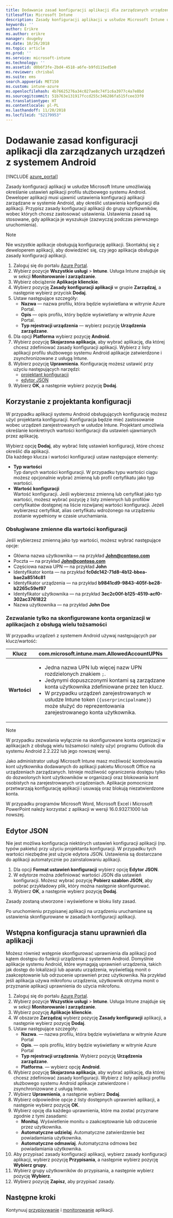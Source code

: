 ```yaml
---
title: Dodawanie zasad konfiguracji aplikacji dla zarządzanych urządzeń z systemem Android
titlesuffix: Microsoft Intune
description: Zasady konfiguracji aplikacji w usłudze Microsoft Intune umożliwiają określanie ustawień podczas uruchamiania aplikacji profilu służbowego systemu Android przez użytkowników.
keywords: ''
author: Erikre
ms.author: erikre
manager: dougeby
ms.date: 10/26/2018
ms.topic: article
ms.prod: ''
ms.service: microsoft-intune
ms.technology: ''
ms.assetid: d0b6f3fe-2bd4-4518-a6fe-b9fd115ed5e0
ms.reviewer: chrisbal
ms.suite: ems
search.appverid: MET150
ms.custom: intune-azure
ms.openlocfilehash: 4b76625276a34c027ae8c74f1c6a3977c4a7e8bd
ms.sourcegitcommit: 51b763e131917fccd255c346286fa515fcee33f0
ms.translationtype: HT
ms.contentlocale: pl-PL
ms.lasthandoff: 11/20/2018
ms.locfileid: "52179953"
---
```

# <a name="add-app-configuration-policies-for-managed-android-devices"></a>Dodawanie zasad konfiguracji aplikacji dla zarządzanych urządzeń z systemem Android

[!INCLUDE [azure_portal](./includes/azure_portal.md)]

Zasady konfiguracji aplikacji w usłudze Microsoft Intune umożliwiają określanie ustawień aplikacji profilu służbowego systemu Android. Deweloper aplikacji musi ujawnić ustawienia konfiguracji aplikacji zarządzane w systemie Android, aby określić ustawienia konfiguracji dla aplikacji. Przypisz zasady konfiguracji aplikacji do grupy użytkowników, wobec których chcesz zastosować ustawienia.  Ustawienia zasad są stosowane, gdy aplikacja je wyszukuje (zazwyczaj podczas pierwszego uruchomienia).

> [!Note]  
> Nie wszystkie aplikacje obsługują konfigurację aplikacji. Skontaktuj się z deweloperem aplikacji, aby dowiedzieć się, czy jego aplikacja obsługuje zasady konfiguracji aplikacji.

1. Zaloguj się do portalu [Azure Portal](https://portal.azure.com).
2. Wybierz pozycje **Wszystkie usługi** > **Intune**. Usługa Intune znajduje się w sekcji **Monitorowanie i zarządzanie**.
3. Wybierz obciążenie **Aplikacje klienckie**.
4. Wybierz pozycję **Zasady konfiguracji aplikacji** w grupie **Zarządzaj**, a następnie wybierz przycisk **Dodaj**.
5. Ustaw następujące szczegóły:
    - **Nazwa** — nazwa profilu, która będzie wyświetlana w witrynie Azure Portal.
    - **Opis** — opis profilu, który będzie wyświetlany w witrynie Azure Portal.
    - **Typ rejestracji urządzenia** — wybierz pozycję **Urządzenia zarządzane**.
6. Dla opcji **Platforma** wybierz pozycję **Android**.
7. Wybierz pozycję **Skojarzona aplikacja**, aby wybrać aplikację, dla której chcesz zdefiniować zasady konfiguracji aplikacji. Wybierz z listy aplikacji profilu służbowego systemu Android aplikacje zatwierdzone i zsynchronizowane z usługą Intune.
8. Wybierz pozycję **Uprawnienia**. Konfigurację możesz ustawić przy użyciu następujących narzędzi:
    - [projektant konfiguracji](#Use-the-configuration-designer)
    - [edytor JSON](#Enter-the-JSON-editor)
9. Wybierz **OK**, a następnie wybierz pozycję **Dodaj**.

## <a name="use-the-configuration-designer"></a>Korzystanie z projektanta konfiguracji

W przypadku aplikacji systemu Android obsługujących konfigurację możesz użyć projektanta konfiguracji. Konfiguracja będzie mieć zastosowanie wobec urządzeń zarejestrowanych w usłudze Intune. Projektant umożliwia określanie konkretnych wartości konfiguracji dla ustawień ujawnianych przez aplikację.

Wybierz opcję **Dodaj**, aby wybrać listę ustawień konfiguracji, które chcesz określić dla aplikacji.  
Dla każdego klucza i wartości konfiguracji ustaw następujące elementy:

  - **Typ wartości**  
    Typ danych wartości konfiguracji. W przypadku typu wartości ciągu możesz opcjonalnie wybrać zmienną lub profil certyfikatu jako typ wartości.
  - **Wartość konfiguracji**  
    Wartość konfiguracji. Jeśli wybierzesz zmienną lub certyfikat jako typ wartości, możesz wybrać pozycję z listy zmiennych lub profilów certyfikatów dostępnej na liście rozwijanej wartości konfiguracji.  Jeżeli wybierzesz certyfikat, alias certyfikatu wdrożonego na urządzeniu zostanie wypełniony w czasie uruchamiania.
    
### <a name="supported-variables-for-configuration-values"></a>Obsługiwane zmienne dla wartości konfiguracji

Jeśli wybierzesz zmienną jako typ wartości, możesz wybrać następujące opcje:
- Główna nazwa użytkownika — na przykład **John@contoso.com**
- Poczta — na przykład **John@contoso.com**
- Częściowa nazwa UPN — na przykład **John**
- Identyfikator konta — na przykład **fc0dc142-71d8-4b12-bbea-bae2a8514c81**
- Identyfikator urządzenia — na przykład **b9841cd9-9843-405f-be28-b2265c59ef97**
- Identyfikator użytkownika — na przykład **3ec2c00f-b125-4519-acf0-302ac3761822**
- Nazwa użytkownika — na przykład **John Doe**

### <a name="allow-only-configured-organization-accounts-in-multi-identity-apps"></a>Zezwalanie tylko na skonfigurowane konta organizacji w aplikacjach z obsługą wielu tożsamości 

W przypadku urządzeń z systemem Android używaj następujących par klucz/wartość:

| **Klucz** | com.microsoft.intune.mam.AllowedAccountUPNs |
|--------|-------------------------------------------------------------------------------------------------------------------------------------------------------------------------------------------------------------------------------|
| **Wartości** | <ul><li>Jedna nazwa UPN lub więcej nazw UPN rozdzielonych znakiem <code>;</code>.</li><li>Jedynymi dopuszczonymi kontami są zarządzane konta użytkownika zdefiniowane przez ten klucz.</li><li> W przypadku urządzeń zarejestrowanych w usłudze Intune token <code>{{userprincipalname}}</code> może służyć do reprezentowania zarejestrowanego konta użytkownika.</li></ul> |

   > [!NOTE]
   > W przypadku zezwalania wyłącznie na skonfigurowane konta organizacji w aplikacjach z obsługą wielu tożsamości należy użyć programu Outlook dla systemu Android 2.2.222 lub jego nowszej wersji.<p></p>
   > Jako administrator usługi Microsoft Intune masz możliwość kontrolowania kont użytkownika dodawanych do aplikacji pakietu Microsoft Office na urządzeniach zarządzanych. Istnieje możliwość ograniczenia dostępu tylko do dozwolonych kont użytkowników w organizacji oraz blokowania kont osobistych na zarejestrowanych urządzeniach. Aplikacje pomocnicze przetwarzają konfigurację aplikacji i usuwają oraz blokują niezatwierdzone konta.<p></p>
   > W przypadku programów Microsoft Word, Microsoft Excel i Microsoft PowerPoint należy korzystać z aplikacji w wersji 16.0.9327.1000 lub nowszej. 

## <a name="enter-the-json-editor"></a>Edytor JSON

Nie jest możliwa konfiguracja niektórych ustawień konfiguracji aplikacji (np. typów pakietu) przy użyciu projektanta konfiguracji. W przypadku tych wartości niezbędne jest użycie edytora JSON. Ustawienia są dostarczane do aplikacji automatycznie po zainstalowaniu aplikacji.

1. Dla opcji **Format ustawień konfiguracji** wybierz opcję **Edytor JSON**.
2. W edytorze można zdefiniować wartości JSON dla ustawień konfiguracji. Możesz wybrać pozycję **Pobierz szablon JSON**, aby pobrać przykładowy plik, który można następnie skonfigurować.
3. Wybierz **OK**, a następnie wybierz pozycję **Dodaj**.

Zasady zostaną utworzone i wyświetlone w bloku listy zasad.

Po uruchomieniu przypisanej aplikacji na urządzeniu uruchamiane są ustawienia skonfigurowane w zasadach konfiguracji aplikacji.

## <a name="preconfigure-the-permissions-grant-state-for-apps"></a>Wstępna konfiguracja stanu uprawnień dla aplikacji

Możesz również wstępnie skonfigurować uprawnienia dla aplikacji pod kątem dostępu do funkcji urządzenia z systemem Android. Domyślnie aplikacje systemu Android, które wymagają uprawnień urządzenia, takich jak dostęp do lokalizacji lub aparatu urządzenia, wyświetlają monit o zaakceptowanie lub odrzucenie uprawnień przez użytkownika. Na przykład jeśli aplikacja używa mikrofonu urządzenia, użytkownik otrzyma monit o przyznanie aplikacji uprawnienia do użycia mikrofonu.

1. Zaloguj się do portalu [Azure Portal](https://portal.azure.com).
2. Wybierz pozycje **Wszystkie usługi** > **Intune**. Usługa Intune znajduje się w sekcji **Monitorowanie i zarządzanie**.
3. Wybierz pozycję **Aplikacje klienckie**.
3. W obszarze **Zarządzaj** wybierz pozycję **Zasady konfiguracji** aplikacji, a następnie wybierz pozycję **Dodaj**.
4. Ustaw następujące szczegóły:
    - **Nazwa**. — nazwa profilu, która będzie wyświetlana w witrynie Azure Portal
    - **Opis**. — opis profilu, który będzie wyświetlany w witrynie Azure Portal
    - **Typ rejestracji urządzenia**. Wybierz pozycję **Urządzenia zarządzane**.
    - **Platforma**. — wybierz opcję **Android**.
5. Wybierz pozycję **Skojarzona aplikacja**, aby wybrać aplikację, dla której chcesz zdefiniować zasady konfiguracji. Wybierz z listy aplikacji profilu służbowego systemu Android aplikacje zatwierdzone i zsynchronizowane z usługą Intune.
6. Wybierz **Uprawnienia**, a następnie wybierz **Dodaj**.
7. Wybierz odpowiednie opcje z listy dostępnych uprawnień aplikacji, a następnie wybierz pozycję **OK**.
8. Wybierz opcję dla każdego uprawnienia, które ma zostać przyznane zgodnie z tymi zasadami:
    - **Monituj**. Wyświetlenie monitu o zaakceptowanie lub odrzucenie przez użytkownika.
    - **Automatyczne udzielaj**. Automatyczne zatwierdzenie bez powiadamiania użytkownika.
    - **Automatyczne odmawiaj**. Automatyczna odmowa bez powiadamiania użytkownika.
9. Aby przypisać zasady konfiguracji aplikacji, wybierz zasady konfiguracji aplikacji, wybierz pozycję **Przypisania**, a następnie wybierz pozycję **Wybierz grupy**.
10. Wybierz grupy użytkowników do przypisania, a następnie wybierz pozycję **Wybierz**.
11. Wybierz pozycję **Zapisz**, aby przypisać zasady.

## <a name="next-steps"></a>Następne kroki

Kontynuuj [przypisywanie](apps-deploy.md) i [monitorowanie](apps-monitor.md) aplikacji.

